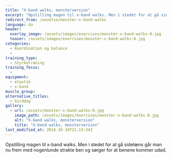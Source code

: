 ```yaml
---
title: "X-band walks, monsterversion"
excerpt: "Opstilling magen til x-band walks. Men i stedet for at gå sidelæns går man nu frem med nogenlunde strakte ben og sørger for at benene kommer udad."
redirect_from: /oevelse/monster-x-band-walks
language: da
header:
  overlay_image: /assets/images/exercises/monster-x-band-walks-0.jpg
  teaser: /assets/images/exercises/monster-x-band-walks-0.jpg
categories:
  - Koordination og balance
  - 
training_type: 
  - Styrketræning
training_focus: 
  - 
equipment:
  - elastik
  - x-band
muscle_group:
alternative_titles:
  - birddog
gallery:
  - url: /assets/monster-x-band-walks-0.jpg
    image_path: /assets/images/exercises/monster-x-band-walks-0.jpg
    alt: "X-band walks, monsterversion"
    title: "X-band walks, monsterversion"
last_modified_at: 2014-10-10T21:13:34Z
---
```


Opstilling magen til x-band walks. Men i stedet for at gå sidelæns går man nu frem med nogenlunde strakte ben og sørger for at benene kommer udad.

